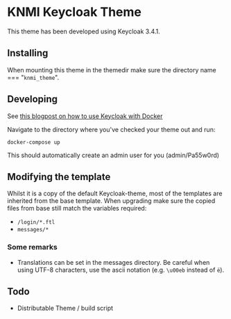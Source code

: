 # KNMI Keycloak Theme

This theme has been developed using Keycloak 3.4.1.

## Installing

When mounting this theme in the themedir make sure the directory name === "`knmi_theme`".

## Developing

See [this blogpost on how to use Keycloak with Docker](https://murb.nl/articles/291-developing-keycloak-templates-with-docker/)

Navigate to the directory where you've checked your theme out and run:

    docker-compose up

This should automatically create an admin user for you (admin/Pa55w0rd)

## Modifying the template

Whilst it is a copy of the default Keycloak-theme, most of the templates are inherited from the base template. When upgrading make sure the copied files from base
still match the variables required:

* `/login/*.ftl`
* `messages/*`

### Some remarks

* Translations can be set in the messages directory. Be careful when using UTF-8 characters, use the ascii notation (e.g. `\u00eb` instead of `ë`).


## Todo

* Distributable Theme / build script